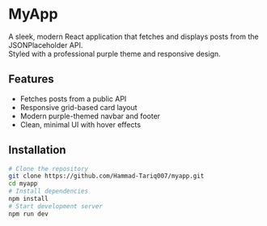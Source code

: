 # MyApp

A sleek, modern React application that fetches and displays posts from the JSONPlaceholder API.  
Styled with a professional purple theme and responsive design.

## Features
- Fetches posts from a public API
- Responsive grid-based card layout
- Modern purple-themed navbar and footer
- Clean, minimal UI with hover effects

## Installation
```bash
# Clone the repository
git clone https://github.com/Hammad-Tariq007/myapp.git
cd myapp
# Install dependencies
npm install
# Start development server
npm run dev

